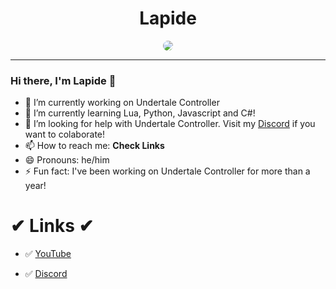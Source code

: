 <h1 align = "center">Lapide</h1>
  <p  align = "center"><img style="border-radius: 50%" src="https://avatars.githubusercontent.com/u/64395933?v=4"></img></p>
  <hr>

  
### Hi there, I'm Lapide 👋
- 🔭 I’m currently working on Undertale Controller
- 🌱 I’m currently learning Lua, Python, Javascript and C#!
- 🤔 I’m looking for help with Undertale Controller. Visit my [Discord](https://discord.gg/ZSe5M3jGeN) if you want to colaborate!
- 📫 How to reach me: **Check Links**
- 😄 Pronouns: he/him
- ⚡ Fun fact: I've been working on Undertale Controller for more than a year!
# ✔ Links ✔
- ✅ [YouTube](https://www.youtube.com/channel/UCL3XW3JfhRCZpeHJOFAV56Q)

- ✅ [Discord](https://discord.gg/ZSe5M3jGeN)

